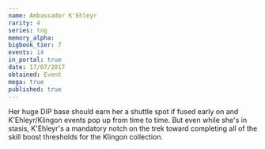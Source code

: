```yaml
---
name: Ambassador K'Ehleyr
rarity: 4
series: tng
memory_alpha:
bigbook_tier: 7
events: 14
in_portal: true
date: 17/07/2017
obtained: Event
mega: true
published: true
---
```


Her huge DIP base should earn her a shuttle spot if fused early on and K'Ehleyr/Klingon events pop up from time to time. But even while she's in stasis, K'Ehleyr's a mandatory notch on the trek toward completing all of the skill boost thresholds for the Klingon collection.
